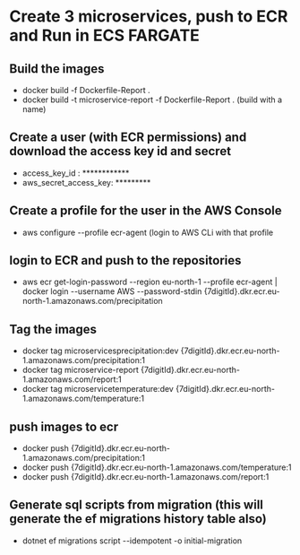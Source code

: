<h1>Create 3 microservices, push to ECR and Run in ECS FARGATE</h1>
<p>
<h2> Build the images </h2>
<ul>
  <li>docker build -f Dockerfile-Report . </li>
  <li>docker build -t microservice-report -f Dockerfile-Report . (build with a name) </li>
</ul>

</p>


<h2> Create a user (with ECR permissions) and download the access key id and secret </h2>
<ul>
  <li>access_key_id : ************ </li>
  <li>aws_secret_access_key: ********* </li>
</ul>

</p>
<p>
  <h2> Create a profile for the user in the AWS Console </h2>
<ul>
  <li>aws configure --profile ecr-agent (login to AWS CLi with that profile </li>
</ul>
</p>
<p>
<h2> login to ECR and push to the repositories </h2>
<ul>
  <li>aws ecr get-login-password --region eu-north-1 --profile ecr-agent | docker login --username AWS --password-stdin {7digitId}.dkr.ecr.eu-north-1.amazonaws.com/precipitation </li>
</ul>

</p>
<p>
<h2> Tag the images </h2>
<ul>
  <li> docker tag microservicesprecipitation:dev {7digitId}.dkr.ecr.eu-north-1.amazonaws.com/precipitation:1</li>
  <li> docker tag microservice-report {7digitId}.dkr.ecr.eu-north-1.amazonaws.com/report:1 </li>
  <li> docker tag microservicetemperature:dev {7digitId}.dkr.ecr.eu-north-1.amazonaws.com/temperature:1</li>
</ul>
</p>
<p>
  <h2> push images to ecr </h2>
<ul>
  <li> docker push {7digitId}.dkr.ecr.eu-north-1.amazonaws.com/precipitation:1</li>
  <li> docker push {7digitId}.dkr.ecr.eu-north-1.amazonaws.com/temperature:1 </li>
  <li> docker push {7digitId}.dkr.ecr.eu-north-1.amazonaws.com/report:1</li>
</ul>
</p>
<p>
   <h2>Generate sql scripts from migration (this will generate the ef migrations history table also) </h2>
<ul>
  <li> dotnet ef migrations script --idempotent -o initial-migration </li>
</ul>
</p>
